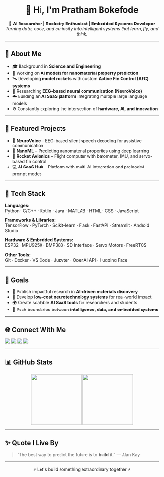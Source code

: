 <h1 align="center">👋 Hi, I'm Pratham Bokefode</h1>

<p align="center">
  🚀 <b>AI Researcher | Rocketry Enthusiast | Embedded Systems Developer</b><br>
  <i>Turning data, code, and curiosity into intelligent systems that learn, fly, and think.</i>
</p>

---

## 🧠 About Me  

- 🎓 Background in **Science and Engineering**  
- 🤖 Working on **AI models for nanomaterial property prediction**  
- 🛰️ Developing **model rockets** with custom **Active Fin Control (AFC) systems**  
- 🧩 Researching **EEG-based neural communication (NeuroVoice)**  
- ☁️ Building an **AI SaaS platform** integrating multiple large language models  
- ⚙️ Constantly exploring the intersection of **hardware, AI, and innovation**

---

## 🔬 Featured Projects  

- 🧠 **NeuroVoice** – EEG-based silent speech decoding for assistive communication  
- 🧪 **NanoML** – Predicting nanomaterial properties using deep learning  
- 🚀 **Rocket Avionics** – Flight computer with barometer, IMU, and servo-based fin control  
- 💻 **AI SaaS Hub** – Platform with multi-AI integration and preloaded prompt modes  

---

## 🧰 Tech Stack  

**Languages:**  
Python · C/C++ · Kotlin · Java · MATLAB · HTML · CSS · JavaScript  

**Frameworks & Libraries:**  
TensorFlow · PyTorch · Scikit-learn · Flask · FastAPI · Streamlit · Android Studio  

**Hardware & Embedded Systems:**  
ESP32 · MPU9250 · BMP388 · SD Interface · Servo Motors · FreeRTOS  

**Other Tools:**  
Git · Docker · VS Code · Jupyter · OpenAI API · Hugging Face  

---

## 🧭 Goals  

- 🚀 Publish impactful research in **AI-driven materials discovery**  
- 🧩 Develop **low-cost neurotechnology systems** for real-world impact  
- 🌍 Create scalable **AI SaaS tools** for researchers and students  
- 🧠 Push boundaries between **intelligence, data, and embedded systems**

---

## 🌐 Connect With Me  

<p align="left">
  <a href="https://www.linkedin.com/in/pratham-bokefode-1a5724331/" target="_blank">
    <img src="https://img.shields.io/badge/LinkedIn-0077B5?style=for-the-badge&logo=linkedin&logoColor=white" />
  </a>
  <a href="https://github.com/pratham9766" target="_blank">
    <img src="https://img.shields.io/badge/GitHub-181717?style=for-the-badge&logo=github&logoColor=white" />
  </a>
  <a href="https://x.com/PRATHAM976" target="_blank">
    <img src="https://img.shields.io/badge/Twitter-1DA1F2?style=for-the-badge&logo=x&logoColor=white" />
  </a>
  <a href="https://yourwebsite.com" target="_blank">
    <img src="https://img.shields.io/badge/Portfolio-000000?style=for-the-badge&logo=vercel&logoColor=white" />
  </a>
</p>

---

## 📊 GitHub Stats

<p align="center">
  <img src="https://github-readme-stats.vercel.app/api?username=pratham9766&show_icons=true&theme=tokyonight" height="165" />
  <img src="https://github-readme-stats.vercel.app/api/top-langs/?username=pratham9766&layout=compact&theme=tokyonight" height="165" />
</p>

---

## ✨ Quote I Live By  

> “The best way to predict the future is to **build** it.” — Alan Kay  

---

<p align="center">⚡ Let's build something extraordinary together ⚡</p>
